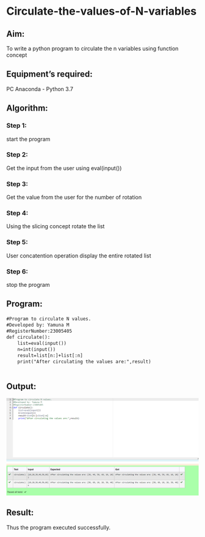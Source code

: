 # Circulate-the-values-of-N-variables
## Aim:
To write a python program to circulate the n variables using function concept
## Equipment’s required:
PC
Anaconda - Python 3.7
## Algorithm: 
### Step 1: 
start the program
### Step 2: 
Get the input from the user using eval(input())
### Step 3: 
Get the value from the user for the number of rotation
### Step 4: 
Using the slicing concept rotate the list

### Step 5:
User concatention operation display the entire rotated list  
### Step 6: 
stop the program
## Program:
```
#Program to circulate N values.
#Developed by: Yamuna M
#RegisterNumber:23005405
def circulate():
    list=eval(input())
    n=int(input())
    result=list[n:]+list[:n]
    print("After circulating the values are:",result)
    
```
## Output:
![output](./circulating-1.png)

## Result:
Thus the program executed successfully.